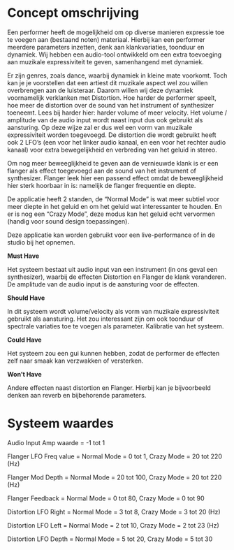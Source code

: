 # Concept omschrijving

Een performer heeft de mogelijkheid om op diverse manieren expressie toe te voegen aan (bestaand noten) materiaal. Hierbij kan een performer meerdere parameters inzetten, denk aan klankvariaties, toonduur en dynamiek. Wij hebben een audio-tool ontwikkeld om een extra toevoeging aan muzikale expressiviteit te geven, samenhangend met dynamiek.

Er zijn genres, zoals dance, waarbij dynamiek in kleine mate voorkomt. Toch kan je je voorstellen dat een artiest dit muzikale aspect wel zou willen overbrengen aan de luisteraar. Daarom willen wij deze dynamiek voornamelijk verklanken met Distortion. Hoe harder de performer speelt, hoe meer de distortion over de sound van het instrument of synthesizer toeneemt. Lees bij harder hier: harder volume of meer velocity. Het volume / amplitude van de audio input wordt naast input dus ook gebruikt als aansturing. Op deze wijze zal er dus wel een vorm van muzikale expressiviteit worden toegevoegd. De distortion die wordt gebruikt heeft ook 2 LFO’s (een voor het linker audio kanaal, en een voor het rechter audio kanaal) voor extra bewegelijkheid en verbreding van het geluid in stereo.

Om nog meer beweeglijkheid te geven aan de vernieuwde klank is er een flanger als effect toegevoegd aan de sound van het instrument of synthesizer. Flanger leek hier een passend effect omdat de beweeglijkheid hier sterk hoorbaar in is: namelijk de flanger frequentie en diepte.

De applicatie heeft 2 standen, de “Normal Mode” is wat meer subtiel voor meer diepte in het geluid en om het geluid wat interessanter te houden. En er is nog een “Crazy Mode”, deze modus kan het geluid echt vervormen (handig voor sound design toepassingen).

Deze applicatie kan worden gebruikt voor een live-performance of in de studio bij het opnemen.

__Must Have__

Het systeem bestaat uit audio input van een instrument (in ons geval een synthesizer), waarbij de effecten Distortion en Flanger de klank veranderen. De amplitude van de audio input is de aansturing voor de effecten.

__Should Have__

In dit systeem wordt volume/velocity als vorm van muzikale expressiviteit gebruikt als aansturing. Het zou interessant zijn om ook toonduur of spectrale variaties toe te voegen als parameter. Kalibratie van het systeem.

__Could Have__

Het systeem zou een gui kunnen hebben, zodat de performer de effecten zelf naar smaak kan verzwakken of versterken.

__Won’t Have__

Andere effecten naast distortion en Flanger. Hierbij kan je bijvoorbeeld denken aan reverb en bijbehorende parameters.

# Systeem waardes

Audio Input Amp waarde = -1 tot 1


Flanger LFO Freq value	= Normal Mode = 0 tot 1, Crazy Mode = 20 tot 220 (Hz)

Flanger Mod Depth	= Normal Mode = 20 tot 100, Crazy Mode = 20 tot 220 (Hz)

Flanger Feedback	= Normal Mode = 0 tot 80, Crazy Mode = 0 tot 90


Distortion LFO Right 	=  Normal Mode = 3 tot 8, Crazy Mode = 3 tot 20 (Hz)

Distortion LFO Left  	=  Normal Mode = 2 tot 10, Crazy Mode = 2 tot 23	 (Hz)

Distortion LFO Depth	=  Normal Mode = 5 tot 20, Crazy Mode = 5 tot 30
